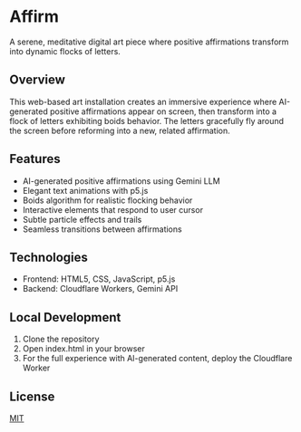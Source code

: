 # Affirm

A serene, meditative digital art piece where positive affirmations transform into dynamic flocks of letters.

## Overview

This web-based art installation creates an immersive experience where AI-generated positive affirmations appear on screen, then transform into a flock of letters exhibiting boids behavior. The letters gracefully fly around the screen before reforming into a new, related affirmation.

## Features

- AI-generated positive affirmations using Gemini LLM
- Elegant text animations with p5.js
- Boids algorithm for realistic flocking behavior
- Interactive elements that respond to user cursor
- Subtle particle effects and trails
- Seamless transitions between affirmations

## Technologies

- Frontend: HTML5, CSS, JavaScript, p5.js
- Backend: Cloudflare Workers, Gemini API

## Local Development

1. Clone the repository
2. Open index.html in your browser
3. For the full experience with AI-generated content, deploy the Cloudflare Worker

## License

[MIT](LICENSE) 